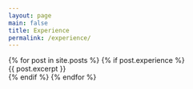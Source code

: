 ```yaml
---
layout: page
main: false
title: Experience
permalink: /experience/
---
```

<div class="experience">
    {% for post in site.posts %}
        {% if post.experience %}
        <div class="{post.title}">
            {{ post.excerpt }}
        </div>
        {% endif %}
    {% endfor %}
</div>
